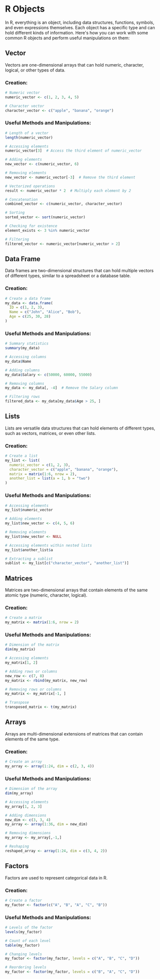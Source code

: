 # R Objects
In R, everything is an object, including data structures, functions, symbols, and even expressions themselves. Each object has a specific type and can hold different kinds of information. Here's how you can work with some common R objects and perform useful manipulations on them:

## Vector
Vectors are one-dimensional arrays that can hold numeric, character, logical, or other types of data.

### Creation:
```R
# Numeric vector
numeric_vector <- c(1, 2, 3, 4, 5) 

# Character vector 
character_vector <- c("apple", "banana", "orange")
```

### Useful Methods and Manipulations:
```R
# Length of a vector
length(numeric_vector)

# Accessing elements
numeric_vector[3]  # Access the third element of numeric_vector

# Adding elements
new_vector <- c(numeric_vector, 6)

# Removing elements
new_vector <- numeric_vector[-3]  # Remove the third element

# Vectorized operations
result <- numeric_vector * 2  # Multiply each element by 2

# Concatenation
combined_vector <- c(numeric_vector, character_vector)

# Sorting
sorted_vector <- sort(numeric_vector)

# Checking for existence
element_exists <- 3 %in% numeric_vector

# Filtering
filtered_vector <- numeric_vector[numeric_vector > 2]
```

## Data Frame
Data frames are two-dimensional structures that can hold multiple vectors of different types, similar to a spreadsheet or a database table.

### Creation:
```R
# Create a data frame
my_data <- data.frame(
  ID = c(1, 2, 3),
  Name = c("John", "Alice", "Bob"),
  Age = c(25, 30, 28)
)
```

### Useful Methods and Manipulations:
```R
# Summary statistics
summary(my_data)

# Accessing columns
my_data$Name

# Adding columns
my_data$Salary <- c(50000, 60000, 55000)

# Removing columns
my_data <- my_data[, -4]  # Remove the Salary column

# Filtering rows
filtered_data <- my_data[my_data$Age > 25, ]
```


## Lists
Lists are versatile data structures that can hold elements of different types, such as vectors, matrices, or even other lists.

### Creation:
```R
# Create a list
my_list <- list(
  numeric_vector = c(1, 2, 3),
  character_vector = c("apple", "banana", "orange"),
  matrix = matrix(1:6, nrow = 2),
  another_list = list(a = 1, b = "two")
)
```

### Useful Methods and Manipulations:
```R
# Accessing elements
my_list$numeric_vector

# Adding elements
my_list$new_vector <- c(4, 5, 6)

# Removing elements
my_list$new_vector <- NULL

# Accessing elements within nested lists
my_list$another_list$a

# Extracting a sublist
sublist <- my_list[c("character_vector", "another_list")]
```

## Matrices
Matrices are two-dimensional arrays that contain elements of the same atomic type (numeric, character, logical).

### Creation:
```R
# Create a matrix
my_matrix <- matrix(1:6, nrow = 2)
```

### Useful Methods and Manipulations:
```R
# Dimension of the matrix
dim(my_matrix)

# Accessing elements
my_matrix[1, 2]

# Adding rows or columns
new_row <- c(7, 8)
my_matrix <- rbind(my_matrix, new_row)

# Removing rows or columns
my_matrix <- my_matrix[-1, ]

# Transpose
transposed_matrix <- t(my_matrix)
```

## Arrays
Arrays are multi-dimensional extensions of matrices that can contain elements of the same type.

### Creation:
```R
# Create an array
my_array <- array(1:24, dim = c(2, 3, 4))
```

### Useful Methods and Manipulations:
```R
# Dimension of the array
dim(my_array)

# Accessing elements
my_array[1, 2, 3]

# Adding dimensions
new_dim <- c(3, 3, 4)
my_array <- array(1:36, dim = new_dim)

# Removing dimensions
my_array <- my_array[,-1,]

# Reshaping
reshaped_array <- array(1:24, dim = c(3, 4, 2))
```

## Factors
Factors are used to represent categorical data in R.

### Creation:
```R
# Create a factor
my_factor <- factor(c("A", "B", "A", "C", "B"))
```

### Useful Methods and Manipulations:
```R
# Levels of the factor
levels(my_factor)

# Count of each level
table(my_factor)

# Changing levels
my_factor <- factor(my_factor, levels = c("A", "B", "C", "D"))

# Reordering levels
my_factor <- factor(my_factor, levels = c("B", "A", "C", "D"))
```
